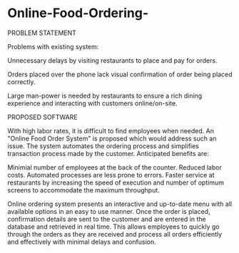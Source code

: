 # Online-Food-Ordering-

PROBLEM STATEMENT

Problems with existing system: 

Unnecessary delays by visiting restaurants to place and pay for orders. 

Orders placed over the phone lack visual confirmation of order being placed correctly. 

Large man-power is needed by restaurants to ensure a rich dining experience and interacting with customers online/on-site. 


PROPOSED SOFTWARE
  
With high labor rates, it is difficult to find employees when needed. An "Online Food Order System" is proposed which would address such an issue. The system automates the ordering process and simplifies transaction process made by the customer. Anticipated benefits are: 

Minimial number of employees at the back of the counter. 
Reduced labor costs. 
Automated processes are less prone to errors. 
Faster service at restaurants by increasing the speed of execution and number of optimum screens to accommodate the maximum throughput.

Online ordering system presents an interactive and up-to-date menu with all available options in an easy to use manner. Once the order is placed, confirmation details are sent to the customer and are entered in the database and retrieved in real time. This allows employees to quickly go through the orders as they are received and process all orders efficiently and effectively with minimal delays and confusion.
